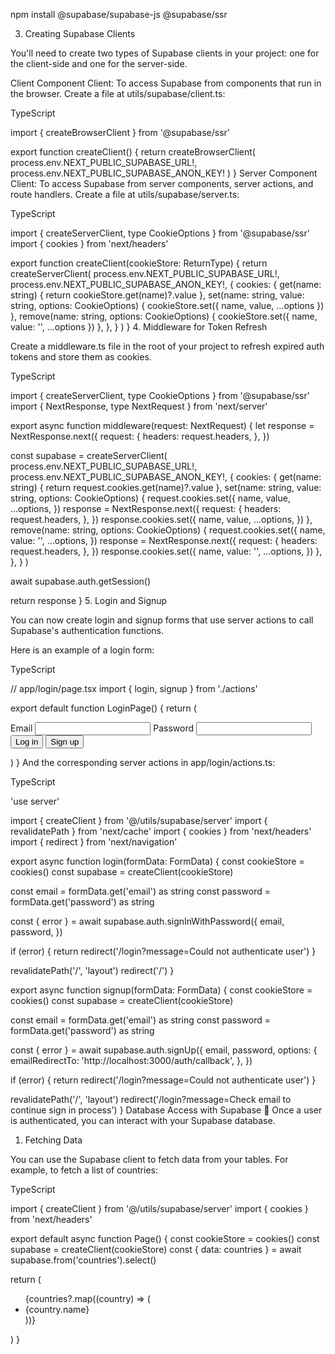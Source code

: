 npm install @supabase/supabase-js @supabase/ssr



3. Creating Supabase Clients

You'll need to create two types of Supabase clients in your project: one for the client-side and one for the server-side.

Client Component Client: To access Supabase from components that run in the browser. Create a file at utils/supabase/client.ts:

TypeScript

import { createBrowserClient } from '@supabase/ssr'

export function createClient() {
  return createBrowserClient(
    process.env.NEXT_PUBLIC_SUPABASE_URL!,
    process.env.NEXT_PUBLIC_SUPABASE_ANON_KEY!
  )
}
Server Component Client: To access Supabase from server components, server actions, and route handlers. Create a file at utils/supabase/server.ts:

TypeScript

import { createServerClient, type CookieOptions } from '@supabase/ssr'
import { cookies } from 'next/headers'

export function createClient(cookieStore: ReturnType<typeof cookies>) {
  return createServerClient(
    process.env.NEXT_PUBLIC_SUPABASE_URL!,
    process.env.NEXT_PUBLIC_SUPABASE_ANON_KEY!,
    {
      cookies: {
        get(name: string) {
          return cookieStore.get(name)?.value
        },
        set(name: string, value: string, options: CookieOptions) {
          cookieStore.set({ name, value, ...options })
        },
        remove(name: string, options: CookieOptions) {
          cookieStore.set({ name, value: '', ...options })
        },
      },
    }
  )
}
4. Middleware for Token Refresh

Create a middleware.ts file in the root of your project to refresh expired auth tokens and store them as cookies.

TypeScript

import { createServerClient, type CookieOptions } from '@supabase/ssr'
import { NextResponse, type NextRequest } from 'next/server'

export async function middleware(request: NextRequest) {
  let response = NextResponse.next({
    request: {
      headers: request.headers,
    },
  })

  const supabase = createServerClient(
    process.env.NEXT_PUBLIC_SUPABASE_URL!,
    process.env.NEXT_PUBLIC_SUPABASE_ANON_KEY!,
    {
      cookies: {
        get(name: string) {
          return request.cookies.get(name)?.value
        },
        set(name: string, value: string, options: CookieOptions) {
          request.cookies.set({
            name,
            value,
            ...options,
          })
          response = NextResponse.next({
            request: {
              headers: request.headers,
            },
          })
          response.cookies.set({
            name,
            value,
            ...options,
          })
        },
        remove(name: string, options: CookieOptions) {
          request.cookies.set({
            name,
            value: '',
            ...options,
          })
          response = NextResponse.next({
            request: {
              headers: request.headers,
            },
          })
          response.cookies.set({
            name,
            value: '',
            ...options,
          })
        },
      },
    }
  )

  await supabase.auth.getSession()

  return response
}
5. Login and Signup

You can now create login and signup forms that use server actions to call Supabase's authentication functions.

Here is an example of a login form:

TypeScript

// app/login/page.tsx
import { login, signup } from './actions'

export default function LoginPage() {
  return (
    <form>
      <label htmlFor="email">Email</label>
      <input id="email" name="email" type="email" required />
      <label htmlFor="password">Password</label>
      <input id="password" name="password" type="password" required />
      <button formAction={login}>Log in</button>
      <button formAction={signup}>Sign up</button>
    </form>
  )
}
And the corresponding server actions in app/login/actions.ts:

TypeScript

'use server'

import { createClient } from '@/utils/supabase/server'
import { revalidatePath } from 'next/cache'
import { cookies } from 'next/headers'
import { redirect } from 'next/navigation'

export async function login(formData: FormData) {
  const cookieStore = cookies()
  const supabase = createClient(cookieStore)

  const email = formData.get('email') as string
  const password = formData.get('password') as string

  const { error } = await supabase.auth.signInWithPassword({
    email,
    password,
  })

  if (error) {
    return redirect('/login?message=Could not authenticate user')
  }

  revalidatePath('/', 'layout')
  redirect('/')
}

export async function signup(formData: FormData) {
  const cookieStore = cookies()
  const supabase = createClient(cookieStore)

  const email = formData.get('email') as string
  const password = formData.get('password') as string

  const { error } = await supabase.auth.signUp({
    email,
    password,
    options: {
      emailRedirectTo: 'http://localhost:3000/auth/callback',
    },
  })

  if (error) {
    return redirect('/login?message=Could not authenticate user')
  }

  revalidatePath('/', 'layout')
  redirect('/login?message=Check email to continue sign in process')
}
Database Access with Supabase 🐘
Once a user is authenticated, you can interact with your Supabase database.

1. Fetching Data

You can use the Supabase client to fetch data from your tables. For example, to fetch a list of countries:

TypeScript

import { createClient } from '@/utils/supabase/server'
import { cookies } from 'next/headers'

export default async function Page() {
  const cookieStore = cookies()
  const supabase = createClient(cookieStore)
  const { data: countries } = await supabase.from('countries').select()

  return (
    <ul>
      {countries?.map((country) => (
        <li key={country.id}>{country.name}</li>
      ))}
    </ul>
  )
}